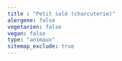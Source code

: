 ```yaml
---
title : "Petit salé (charcuterie)"
alergene: false
vegetarien: false
vegan: false
type: "animaux"
sitemap_exclude: true
--- 
```

